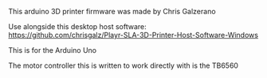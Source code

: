 This arduino 3D printer firmware was made by Chris Galzerano

Use alongside this desktop host software:
https://github.com/chrisgalz/Playr-SLA-3D-Printer-Host-Software-Windows

This is for the Arduino Uno

The motor controller this is written to work directly with is the TB6560